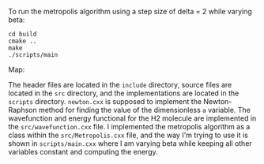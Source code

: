 To run the metropolis algorithm using a step size of delta = 2 while varying beta:
```
cd build
cmake ..
make
./scripts/main
```

Map:

The header files are located in the `include` directory, source files are located in the `src` directory, and the implementations are located in the `scripts` directory. `newton.cxx` is supposed to implement the Newton-Raphson method for finding the value of the dimensionless `a` variable. The wavefunction and energy functional for the H2 molecule are implemented in the `src/wavefunction.cxx` file. I implemented the metropolis algorithm as a class within the `src/Metropolis.cxx` file, and the way I'm trying to use it is shown in `scripts/main.cxx` where I am varying beta while keeping all other variables constant and computing the energy.

